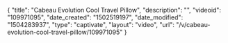 {
    "title": "Cabeau Evolution Cool Travel Pillow",
    "description": "",
    "videoid": "109971095",
    "date_created": "1502519197",
    "date_modified": "1504283937",
    "type": "captivate",
    "layout": "video",
    "url": "\/v\/cabeau-evolution-cool-travel-pillow\/109971095"
}